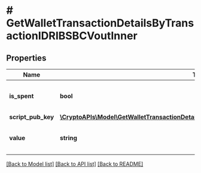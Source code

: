 # # GetWalletTransactionDetailsByTransactionIDRIBSBCVoutInner

## Properties

Name | Type | Description | Notes
------------ | ------------- | ------------- | -------------
**is_spent** | **bool** | Defines whether the output is spent or not. |
**script_pub_key** | [**\CryptoAPIs\Model\GetWalletTransactionDetailsByTransactionIDRIBSBCVoutInnerScriptPubKey**](GetWalletTransactionDetailsByTransactionIDRIBSBCVoutInnerScriptPubKey.md) |  |
**value** | **string** | Represents the sent/received amount. |

[[Back to Model list]](../../README.md#models) [[Back to API list]](../../README.md#endpoints) [[Back to README]](../../README.md)
